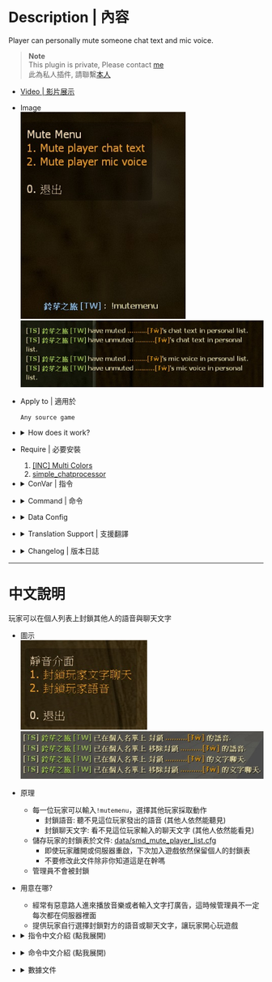 # Description | 內容
Player can personally mute someone chat text and mic voice.

> __Note__ <br/>
This plugin is private, Please contact [me](https://github.com/fbef0102/Game-Private_Plugin#私人插件列表-private-plugins-list)<br/>
此為私人插件, 請聯繫[本人](https://github.com/fbef0102/Game-Private_Plugin#私人插件列表-private-plugins-list)

* [Video | 影片展示](https://youtu.be/U-ncYt-JVWQ)

* Image
	<br/>![smd_mute_player_list_1](image/smd_mute_player_list_1.jpg)
	<br/>![smd_mute_player_list_2](image/smd_mute_player_list_2.jpg)

* Apply to | 適用於
	```
	Any source game
	```

* <details><summary>How does it work?</summary>

	* Type ```!mutemenu``` -> Display Menu -> choose player
		* Mute player mic voice: you won't hear this player's mic voice
		* Mute player chat text: you won't see this player's context in chatbox
	* Save player's mute list in data file: [data/smd_mute_player_list.cfg](data/smd_mute_player_list.cfg)
		* The player can have same personal mute list even if server restart or disconnect from server.
		* DO NOT MODIFY data file unlesss you know what you are doing
	* Admin won't be muted
</details>

* Require | 必要安裝
	1. [[INC] Multi Colors](https://github.com/fbef0102/L4D1_2-Plugins/releases/tag/Multi-Colors)
	2. [simple_chatprocessor](https://github.com/fbef0102/Sourcemod-Plugins/tree/main/simple_chatprocessor)

* <details><summary>ConVar | 指令</summary>

	* cfg/sourcemod/smd_mute_player_list.cfg
		```php
		// 0=Plugin off, 1=Plugin on.
		smd_mute_player_list_enable "1"

		// Changes how message displays. (0: Disable, 1:In chat, 2: In Hint Box, 3: In center text)
		smd_mute_player_list_announce_type "1"

		// Players with these flags can use mute voice list. (Empty = Everyone, -1: Nobody)
		smd_mute_player_list_flag_voice ""

		// Players with these flags can use mute chat list. (Empty = Everyone, -1: Nobody)
		smd_mute_player_list_flag_chat ""

		// Players with these flags will not be in the mute voice list. (Empty = Everyone, -1: Nobody)
		smd_mute_player_list_ignore_flag_voice "z"

		// Players with these flags will not be in the mute chat list. (Empty = Everyone, -1: Nobody)
		smd_mute_player_list_ignore_flag_chat "z"

		// If 1, save player's personal mute list in data file: data/smd_mute_player_list.cfg
		// The player can have same personal mute list even if server restart or disconnect from server.
		smd_mute_player_list_save_data "1"
		```
</details>

* <details><summary>Command | 命令</summary>

	* **Open menu to mute other player's chat text and mic voice**
		```php
		sm_mutemenu
		```
</details>

* <details><summary>Data Config</summary>

	* [data/smd_mute_player_list.cfg](data/smd_mute_player_list.cfg)
	* DO NOT MODIFY this file unlesss you know what you are doing
		```php
		"smd_mute_player_list"
		{
			// Player A Steam ID 64
			"76561198026784913"
			{
				// Player A Name
				"Name"		"HarryPotter_"

				// Player A's personal mute mic list
				// Player A personally mute Player B's mic voice
				"mute_mic"
				{
					// Player B Steam ID 64
					"76561198835850999" 
					{
						// Player B Name
						"Name"		"I am Retarded"
					}
					"1234567890"
					{
						"Name"		"xxxxxx"
					}
				}

				// Player A's personal mute chat list
				// Player A personally mute Player B's mic chat text
				"mute_chat"
				{
					// Player B Steam ID 64
					"76561198835850999"
					{
						// Player B Name
						"Name"		"I am Retarded"
					}
					"1234567890"
					{
						"Name"		"xxxxxx"
					}
				}
			}
		}
		```
</details>
	
* <details><summary>Translation Support | 支援翻譯</summary>

	```
	English
	繁體中文
	简体中文
	```
</details>

* <details><summary>Changelog | 版本日誌</summary>

	* v1.4 (2024-12-7)
		* Update cvars
		* Update translation

	* v1.3 (2024-12-6)
		* Save player's mute list in data file
		* The player can have same personal mute list even if server restart or disconnect from server.

	* v1.2 (2024-8-3)
		* Require simple_chatprocessor 1.8h or above

	* v1.1 (2023-3-13)
		* Admin will not be blocked and muted by other players.

	* v1.0 (2023-3-12)
		* Initial Release
</details>

- - - -
# 中文說明
玩家可以在個人列表上封鎖其他人的語音與聊天文字

* 圖示
	<br/>![smd_mute_player_list_1_zho](image/zho/smd_mute_player_list_1_zho.jpg)
	<br/>![smd_mute_player_list_2_zho](image/zho/smd_mute_player_list_2_zho.jpg)

* 原理
	* 每一位玩家可以輸入```!mutemenu```，選擇其他玩家採取動作
		* 封鎖語音: 聽不見這位玩家發出的語音 (其他人依然能聽見)
		* 封鎖聊天文字: 看不見這位玩家輸入的聊天文字 (其他人依然能看見)
	* 儲存玩家的封鎖表於文件: [data/smd_mute_player_list.cfg](data/smd_mute_player_list.cfg)
		* 即使玩家離開或伺服器重啟，下次加入遊戲依然保留個人的封鎖表
		* 不要修改此文件除非你知道這是在幹嗎
	* 管理員不會被封鎖

* 用意在哪?
	* 經常有惡意路人進來播放音樂或者輸入文字打廣告，這時候管理員不一定每次都在伺服器裡面
	* 提供玩家自行選擇封鎖對方的語音或聊天文字，讓玩家開心玩遊戲

* <details><summary>指令中文介紹 (點我展開)</summary>

	* cfg/sourcemod/smd_mute_player_list.cfg
		```php
		// 0=關閉插件, 1=啟動插件
		smd_mute_player_list_enable "1"

		// 提示該如何顯示. (0: 不提示, 1: 聊天框, 2: 黑底白字框, 3: 螢幕正中間)
		smd_mute_player_list_announce_type "1"

		// 擁有這些權限的玩家，可以使用"封鎖語音" (留白 = 任何人都不會被封鎖, -1:任何人都可以被封鎖)
		smd_mute_player_list_flag_voice ""

		// 擁有這些權限的玩家，可以使用"封鎖聊天文字" (留白 = 任何人都不會被封鎖, -1:任何人都可以被封鎖)
		smd_mute_player_list_flag_chat ""

		// 擁有這些權限的玩家，不會被其他玩家封鎖語音 (留白 = 任何人都不會被封鎖, -1:任何人都可以被封鎖)
		smd_mute_player_list_ignore_flag_voice "z"

		// 擁有這些權限的玩家，不會被其他玩家封鎖聊天文字 (留白 = 任何人都不會被封鎖, -1:任何人都可以被封鎖)
		smd_mute_player_list_ignore_flag_chat "z"

		// 為1時，儲存玩家的封鎖表於文件: data/smd_mute_player_list.cfg
		// 即使玩家離開或伺服器重啟，下次加入遊戲依然保留個人的封鎖表
		smd_mute_player_list_save_data "1"
		```
</details>

* <details><summary>命令中文介紹 (點我展開)</summary>

	* **打開選單，選擇其他玩家採取動作，封鎖語音或聊天文字**
		```php
		sm_mutemenu
		```
</details>

* <details><summary>數據文件</summary>

	* [data/smd_mute_player_list.cfg](data/smd_mute_player_list.cfg)
	* 不要修改此文件除非你知道這是在幹嗎
		```php
		"smd_mute_player_list"
		{
			// 玩家A的Steam ID 64
			"76561198026784913"
			{
				// 玩家A的名稱
				"Name"		"HarryPotter_"

				// 玩家A的個人封鎖語音列表
				// 玩家A對玩家B封鎖語音
				"mute_mic"
				{
					// 玩家B的Steam ID 64
					"76561198835850999" 
					{
						// 玩家B的名稱
						"Name"		"智障俄羅斯玩家"
					}
					"1234567890"
					{
						"Name"		"xxxxxx"
					}
				}

				// 玩家A的個人封鎖聊天文字列表
				// 玩家A對玩家B封鎖聊天文字
				"mute_chat"
				{
					// 玩家B的Steam ID 64
					"76561198835850999"
					{
						// 玩家B的名稱
						"Name"		"智障俄羅斯玩家"
					}
					"1234567890"
					{
						"Name"		"xxxxxx"
					}
				}
			}
		}
		```
</details>